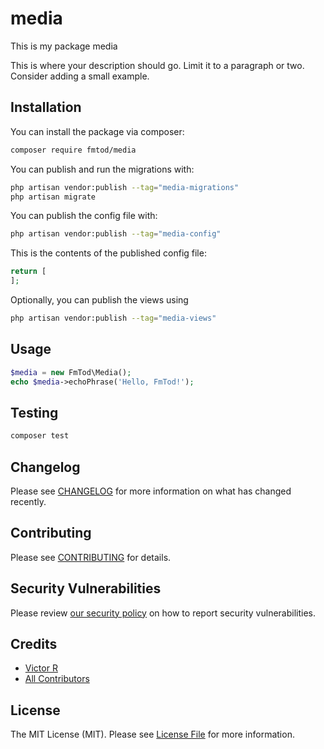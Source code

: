 # media

This is my package media


This is where your description should go. Limit it to a paragraph or two. Consider adding a small example.

## Installation

You can install the package via composer:

```bash
composer require fmtod/media
```

You can publish and run the migrations with:

```bash
php artisan vendor:publish --tag="media-migrations"
php artisan migrate
```

You can publish the config file with:

```bash
php artisan vendor:publish --tag="media-config"
```

This is the contents of the published config file:

```php
return [
];
```

Optionally, you can publish the views using

```bash
php artisan vendor:publish --tag="media-views"
```

## Usage

```php
$media = new FmTod\Media();
echo $media->echoPhrase('Hello, FmTod!');
```

## Testing

```bash
composer test
```

## Changelog

Please see [CHANGELOG](CHANGELOG.md) for more information on what has changed recently.

## Contributing

Please see [CONTRIBUTING](CONTRIBUTING.md) for details.

## Security Vulnerabilities

Please review [our security policy](../../security/policy) on how to report security vulnerabilities.

## Credits

- [Victor R](https://github.com/MyListerHub)
- [All Contributors](../../contributors)

## License

The MIT License (MIT). Please see [License File](LICENSE.md) for more information.
